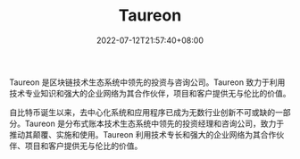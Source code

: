 ﻿---
weight: 
title: "Taureon"
description: "Taureon 是区块链技术生态系统中领先的投资与咨询公司"
date: 2022-07-12T21:57:40+08:00
lastmod: 2022-07-12T16:45:40+08:00
draft: false
authors: ["浮尘"]
featuredImage: "taureon.jpg"
link: "https://www.taureon.io/"
tags: ["投资机构","Taureon"]
categories: ["navigation"]
navigation: ["投资机构"]
lightgallery: true
toc: true
pinned: false
recommend: false
recommend1: false
---
Taureon 是区块链技术生态系统中领先的投资与咨询公司。Taureon 致力于利用技术专业知识和强大的企业网络为其合作伙伴，项目和客户提供无与伦比的价值。

自比特币诞生以来，去中心化系统和应用程序已成为无数行业创新不可或缺的一部分。Taureon 是分布式账本技术生态系统中领先的投资经理和咨询公司，致力于推动其颠覆、实施和使用。Taureon 利用技术专长和强大的企业网络为其合作伙伴、项目和客户提供无与伦比的价值。 
